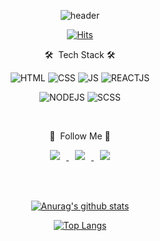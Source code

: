 <div align=center>
  
  ![header](https://capsule-render.vercel.app/api?type=waving&color=gradient&height=300&section=header&text=🥋DA%20Min%20Front-End%20&fontSize=90)
  
[![Hits](https://hits.seeyoufarm.com/api/count/incr/badge.svg?url=https%3A%2F%2Fgithub.com%2Fdobbyyo&count_bg=%23CAE7F4&title_bg=%2336ABFF&icon=&icon_color=%23E7E7E7&title=hits&edge_flat=false)](https://hits.seeyoufarm.com)
  
  🛠&nbsp;&nbsp;Tech Stack 🛠

  ![HTML](https://img.shields.io/badge/HTML-E34F26?style=flat-square&logo=CSS3&logoColor=black)
  ![CSS](https://img.shields.io/badge/CSS-1572B6?style=flat-square&logo=CSS3&logoColor=black)
  ![JS](https://img.shields.io/badge/JavaScript-F7DF1E?style=flat-square&logo=JavaScript&logoColor=black)
  ![REACTJS](https://img.shields.io/badge/ReactJs-61DAFB?style=flat-square&logo=React&logoColor=black)
  
  ![NODEJS](https://img.shields.io/badge/NodeJs-339933?style=flat-square&logo=Node.js&logoColor=black)
  ![SCSS](https://img.shields.io/badge/SCSS-CC6699?style=flat-square&logo=Sass&logoColor=black)
  
  <br/>
 
  
  📮&nbsp;&nbsp;Follow Me&nbsp;📮
  
   <a href="https://velog.io/@rlaekals97/">
    <img src="http://img.shields.io/badge/-Tech%20Blog-655ced?style=flat&logo=github&link=https://velog.io/@rlaekals97"
    style="height : auto; margin-left : 10px; margin-right : 10px;"/>
  </a>
  <a href="https://www.instagram.com/da_min_kk/">
    <img src="http://img.shields.io/badge/-Instagram-black?style=flat&logo=Instagram&link=https://www.instagram.com/da_min_kk/"
    style="height : auto; margin-left : 10px; margin-right : 10px;"/>
  </a>
  <a href="mailto:rlaekals9709@gmail.com">
    <img src="https://img.shields.io/badge/Gmail-d14836?style=flat-square&logo=Gmail&logoColor=white&link=mailto:rlaekals9709@gmail.com"
    style="height : auto; margin-left : 10px; margin-right : 10px;"/>
  </a>
  
  
  <br/> <br/>
  
  [![Anurag's github stats](https://github-readme-stats.vercel.app/api?username=dobbyyo&show_icons=true&theme=radical)](https://github.com/dobbyyo)
   <br/>

  [![Top Langs](https://github-readme-stats.vercel.app/api/top-langs/?username=dobbyyo&layout=compact&theme=dracula)](https://github.com/dobbyyo)
   
</div>




<!--
**dobbyyo/dobbyyo** is a ✨ _special_ ✨ repository because its `README.md` (this file) appears on your GitHub profile.

Here are some ideas to get you started:

- 🔭 I’m currently working on ...
- 🌱 I’m currently learning ...
- 👯 I’m looking to collaborate on ...
- 🤔 I’m looking for help with ...
- 💬 Ask me about ...
- 📫 How to reach me: ...
- 😄 Pronouns: ...
- ⚡ Fun fact: ...
-->
